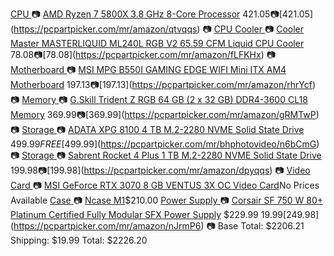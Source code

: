  [CPU ](https://pcpartpicker.com/products/cpu/)   📷  [AMD Ryzen 7 5800X 3.8 GHz 8-Core Processor](https://pcpartpicker.com/product/qtvqqs/amd-ryzen-7-5800x-38-ghz-8-core-processor-100-100000063wof)  $421.05  📷   [$421.05](https://pcpartpicker.com/mr/amazon/qtvqqs)   📷    [ CPU Cooler ](https://pcpartpicker.com/products/cpu-cooler/)   📷  [Cooler Master MASTERLIQUID ML240L RGB V2 65.59 CFM Liquid CPU Cooler](https://pcpartpicker.com/product/fLFKHx/cooler-master-masterliquid-ml240l-rgb-v2-6559-cfm-liquid-cpu-cooler-mlw-d24m-a18pc-r2)  $78.08  📷   [$78.08](https://pcpartpicker.com/mr/amazon/fLFKHx)   📷    [ Motherboard ](https://pcpartpicker.com/products/motherboard/)   📷  [MSI MPG B550I GAMING EDGE WIFI Mini ITX AM4 Motherboard](https://pcpartpicker.com/product/rhrYcf/msi-mpg-b550i-gaming-edge-wifi-mini-itx-am4-motherboard-mpg-b550i-gaming-edge-wifi)  $197.13  📷   [$197.13](https://pcpartpicker.com/mr/amazon/rhrYcf)   📷    [ Memory ](https://pcpartpicker.com/products/memory/)   📷  [G.Skill Trident Z RGB 64 GB (2 x 32 GB) DDR4-3600 CL18 Memory](https://pcpartpicker.com/product/gRMTwP/gskill-trident-z-rgb-64-gb-2-x-32-gb-ddr4-3600-memory-f4-3600c18d-64gtzr)  $369.99  📷   [$369.99](https://pcpartpicker.com/mr/amazon/gRMTwP)   📷    [ Storage ](https://pcpartpicker.com/products/internal-hard-drive/)   📷  [ADATA XPG 8100 4 TB M.2-2280 NVME Solid State Drive](https://pcpartpicker.com/product/n6bCmG/adata-xpg-8100-4-tb-m2-2280-nvme-solid-state-drive-asx8100np-4tt-c)  $499.99  FREE   [$499.99](https://pcpartpicker.com/mr/bhphotovideo/n6bCmG)   📷    [ Storage ](https://pcpartpicker.com/products/internal-hard-drive/)   📷  [Sabrent Rocket 4 Plus 1 TB M.2-2280 NVME Solid State Drive](https://pcpartpicker.com/product/dpyqqs/sabrent-rocket-4-plus-1-tb-m2-2280-nvme-solid-state-drive-sb-rkt4p-1tb)  $199.98  📷   [$199.98](https://pcpartpicker.com/mr/amazon/dpyqqs)   📷    [ Video Card ](https://pcpartpicker.com/products/video-card/)   📷  [MSI GeForce RTX 3070 8 GB VENTUS 3X OC Video Card](https://pcpartpicker.com/product/2cDkcf/msi-geforce-rtx-3070-8-gb-ventus-3x-oc-video-card-rtx-3070-ventus-3x-oc)No Prices Available    [ Case ](https://pcpartpicker.com/products/case/)📷   [Ncase M1](https://pcpartpicker.com/list/Hc8wHz#view_custom_part)$210.00       [ Power Supply ](https://pcpartpicker.com/products/power-supply/)   📷  [Corsair SF 750 W 80+ Platinum Certified Fully Modular SFX Power Supply](https://pcpartpicker.com/product/nJrmP6/corsair-750-w-80-platinum-certified-fully-modular-sfx-power-supply-cp-9020186-na)  $229.99  $19.99   [$249.98](https://pcpartpicker.com/mr/amazon/nJrmP6)   📷   Base Total: $2206.21     Shipping: $19.99     Total: $2226.20  